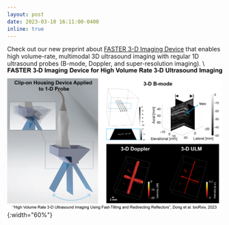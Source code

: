 ```yaml
---
layout: post
date: 2023-03-10 16:11:00-0400
inline: true
---
```


Check out our new preprint about [FASTER 3-D Imaging Device](https://www.biorxiv.org/content/10.1101/2023.03.07.531439v1) that enables high volume-rate, multimodal 3D ultrasound imaging with regular 1D ultrasound probes (B-mode, Doppler, and super-resolution imaging).
\\
![FASTER 3-D Imaging Device](assets/img/FASTER_Twitter_Fig2.png){:width="60%"}